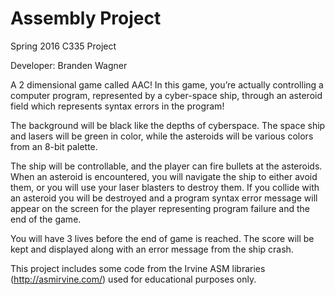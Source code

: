 ﻿# Assembly Project
Spring 2016 C335 Project


Developer: Branden Wagner

A 2 dimensional game called AAC!  In this game, you’re actually controlling a computer program, represented by a cyber-space ship, through an asteroid field which represents syntax errors in the program!  

The background will be black like the depths of cyberspace.  The space ship and lasers will be green in color, while the asteroids will be various colors from an 8-bit palette.

The ship will be controllable, and the player can fire bullets at the asteroids.  When an asteroid is encountered, you will navigate the ship to either avoid them, or you will use your laser blasters to destroy them.  If you collide with an asteroid you will be destroyed and a program syntax error message will appear on the screen for the player representing program failure and the end of the game. 

You will have 3 lives before the end of game is reached. The score will be kept and displayed along with an error message from the ship crash.

This project includes some code from the Irvine ASM libraries (http://asmirvine.com/) used for educational purposes only.
